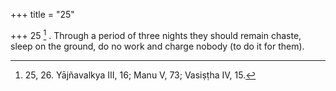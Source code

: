 +++
title = "25"

+++
25 [^8] . Through a period of three nights they should remain chaste, sleep on the ground, do no work and charge nobody (to do it for them).


[^8]:  25, 26. Yājñavalkya III, 16; Manu V, 73; Vasiṣṭha IV, 15.
